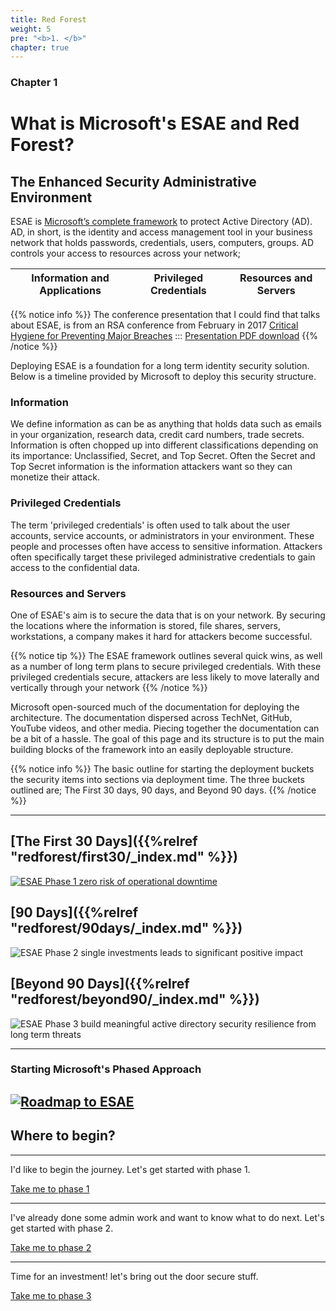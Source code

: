 ```yaml
---
title: Red Forest
weight: 5
pre: "<b>1. </b>"
chapter: true
---
```

### Chapter 1

# What is Microsoft's ESAE and Red Forest?

## The Enhanced Security Administrative Environment

ESAE is [Microsoft’s complete framework](https://social.technet.microsoft.com/wiki/contents/articles/37509.active-directory-red-forest-design-aka-enhanced-security-administrative-environment-esae.aspx) to protect Active Directory (AD). AD, in short, is the identity and access management tool in your business network that holds passwords, credentials, users, computers, groups. AD controls your access to resources across your network; 

| Information and Applications | Privileged Credentials | Resources and Servers |
| ---------------------------- | ---------------------- | --------------------- |


{{% notice info %}}
The conference presentation that I could find that talks about ESAE, is from an RSA conference from February in 2017 [Critical Hygiene for Preventing Major Breaches](https://www.rsaconference.com/usa/us-2017/agenda/critical-hygiene-for-preventing-major-breaches) ::: [Presentation PDF download](https://published-prd.lanyonevents.com/published/rsaus17/sessionsFiles/3774/CXO-F02-Critical-Hygiene-for-Preventing-Major-Breaches.pdf)
{{% /notice %}}

Deploying ESAE is a foundation for a long term identity security solution.  Below is a timeline provided by Microsoft to deploy this security structure.

### Information

We define information as can be as anything that holds data such as emails in your organization, research data, credit card numbers, trade secrets. Information is often chopped up into different classifications depending on its importance: Unclassified, Secret, and Top Secret.  Often the Secret and Top Secret information is the information attackers want so they can monetize their attack. 

### Privileged Credentials

The term 'privileged credentials' is often used to talk about the user accounts, service accounts, or administrators in your environment.  These people and processes often have access to sensitive information.  Attackers often specifically target these privileged administrative credentials to gain access to the confidential data. 

### Resources and Servers

One of ESAE's aim is to secure the data that is on your network.  By securing the locations where the information is stored, file shares, servers, workstations, a company makes it hard for attackers become successful.  

{{% notice tip %}} 
The ESAE framework outlines several quick wins, as well as a number of long term plans to secure privileged credentials. With these privileged credentials secure, attackers are less likely to move laterally and vertically through your network
{{% /notice %}}

Microsoft open-sourced much of the documentation for deploying the architecture. The documentation dispersed across TechNet, GitHub, YouTube videos, and other media. Piecing together the documentation can be a bit of a hassle.  The goal of this page and its structure is to put the main building blocks of the framework into an easily deployable structure.

{{% notice info %}}
The basic outline for starting the deployment buckets the security items into sections via deployment time. The three buckets outlined are; The First 30 days, 90 days, and Beyond 90 days.
{{% /notice %}}

---
## [The First 30 Days]({{%relref "redforest/first30/_index.md" %}})
[![ESAE Phase 1 zero risk of operational downtime](</redforest/images/First30Days.png?classes=shadow>)](first30/)
## [90 Days]({{%relref "redforest/90days/_index.md" %}})

![ESAE Phase 2 single investments leads to significant positive impact](</redforest/images/First 90 Days.png?classes=shadow>)
## [Beyond 90 Days]({{%relref "redforest/beyond90/_index.md" %}})

![ESAE Phase 3 build meaningful active directory security resilience from long term threats](</redforest/images/Beyond 90.png?classes=shadow>)

---
### Starting Microsoft's Phased Approach

[![Roadmap to ESAE](</redforest/images/Roadmap First 30 and 90 Days.png?classes=shadow>)](https://docs.microsoft.com/en-us/windows-server/identity/securing-privileged-access/securing-privileged-access)
---
## Where to begin?
---

I'd like to begin the journey. Let's get started with phase 1.

[Take me to phase 1](phase1)

---

I've already done some admin work and want to know what to do next.
Let's get started with phase 2.

[Take me to phase 2](phase2)

---

Time for an investment! let's bring out the door secure stuff.

[Take me to phase 3](phase3)

